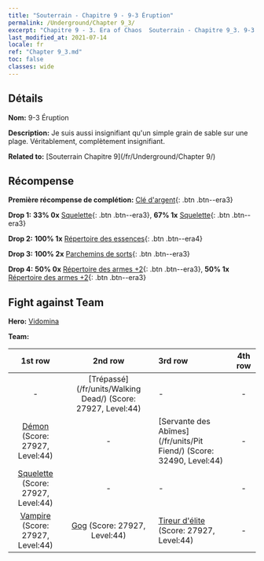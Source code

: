 ```yaml
---
title: "Souterrain - Chapitre 9 - 9-3 Éruption"
permalink: /Underground/Chapter 9_3/
excerpt: "Chapitre 9 - 3. Era of Chaos  Souterrain - Chapitre 9_3. 9-3 Éruption"
last_modified_at: 2021-07-14
locale: fr
ref: "Chapter 9_3.md"
toc: false
classes: wide
---
```


## Détails

 **Nom:** 9-3 Éruption

 **Description:** Je suis aussi insignifiant qu'un simple grain de sable sur une plage. Véritablement, complètement insignifiant.

 **Related to:** [Souterrain Chapitre 9](/fr/Underground/Chapter 9/)

## Récompense

 **Première récompense de complétion:** [Clé d'argent](/ItemsFR/con_693/){: .btn .btn--era3}

 **Drop 1:** **33% 0x** [Squelette](/ItemsFR/unt_208/){: .btn .btn--era3}, **67% 1x** [Squelette](/ItemsFR/unt_208/){: .btn .btn--era3}

 **Drop 2:** **100% 1x** [Répertoire des essences](/ItemsFR/mat_39/){: .btn .btn--era4}

 **Drop 3:** **100% 2x** [Parchemins de sorts](/ItemsFR/con_694/){: .btn .btn--era3}

 **Drop 4:** **50% 0x** [Répertoire des armes +2](/ItemsFR/mat_32/){: .btn .btn--era3}, **50% 1x** [Répertoire des armes +2](/ItemsFR/mat_32/){: .btn .btn--era3}


## Fight against Team
 **Hero:** [Vidomina](/fr/heroes/Vidomina/)

 **Team:**


  | 1st row | 2nd row | 3rd row | 4th row |
  |:----:|:----:|:----|:----:|
  | - | [Trépassé](/fr/units/Walking Dead/) (Score: 27927, Level:44)  | - | - |
  | [Démon](/fr/units/Demon/) (Score: 27927, Level:44)  | - | [Servante des Abîmes](/fr/units/Pit Fiend/) (Score: 32490, Level:44)  | - |
  | [Squelette](/fr/units/Skeleton/) (Score: 27927, Level:44)  | - | - | - |
  | [Vampire](/fr/units/Vampire/) (Score: 27927, Level:44)  | [Gog](/fr/units/Gog/) (Score: 27927, Level:44)  | [Tireur d'élite](/fr/units/Sharpshooter/) (Score: 27927, Level:44)  | - |


